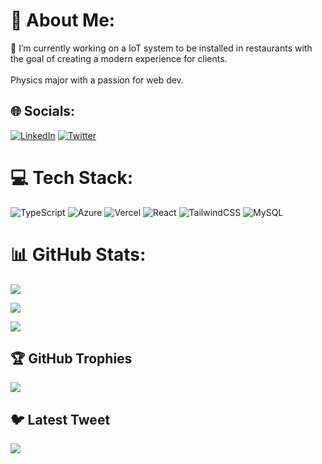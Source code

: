 # 💫 About Me:

🔭 I’m currently working on a IoT system to be installed in restaurants with the goal of creating a modern experience for clients.<br><br>Physics major with a passion for web dev.

## 🌐 Socials:

[![LinkedIn](https://img.shields.io/badge/LinkedIn-%230077B5.svg?logo=linkedin&logoColor=white)](https://linkedin.com/in/mohammed-bermime) [![Twitter](https://img.shields.io/badge/Twitter-%231DA1F2.svg?logo=Twitter&logoColor=white)](https://twitter.com/sumatoken) 

# 💻 Tech Stack:

![TypeScript](https://img.shields.io/badge/typescript-%23007ACC.svg?style=for-the-badge&logo=typescript&logoColor=white) ![Azure](https://img.shields.io/badge/azure-%230072C6.svg?style=for-the-badge&logo=azure-devops&logoColor=white) ![Vercel](https://img.shields.io/badge/vercel-%23000000.svg?style=for-the-badge&logo=vercel&logoColor=white) ![React](https://img.shields.io/badge/react-%2320232a.svg?style=for-the-badge&logo=react&logoColor=%2361DAFB) ![TailwindCSS](https://img.shields.io/badge/tailwindcss-%2338B2AC.svg?style=for-the-badge&logo=tailwind-css&logoColor=white) ![MySQL](https://img.shields.io/badge/mysql-%2300f.svg?style=for-the-badge&logo=mysql&logoColor=white)

# 📊 GitHub Stats:

![](https://github-readme-stats.vercel.app/api?username=sumatoken&theme=radical&hide_border=false&include_all_commits=true&count_private=true)<br/>

![](https://github-readme-streak-stats.herokuapp.com/?user=sumatoken&theme=radical&hide_border=false)<br/>

![](https://github-readme-stats.vercel.app/api/top-langs/?username=sumatoken&theme=radical&hide_border=false&include_all_commits=true&count_private=true&layout=compact)

## 🏆 GitHub Trophies

![](https://github-profile-trophy.vercel.app/?username=sumatoken&theme=radical&no-frame=false&no-bg=false&margin-w=4)

## 🐦 Latest Tweet

[![](https://gtce.itsvg.in/api?username=sumatoken)](https://github.com/VishwaGauravIn/github-twitter-card-embed)

<!-- Proudly created with GPRM ( https://gprm.itsvg.in ) -->


